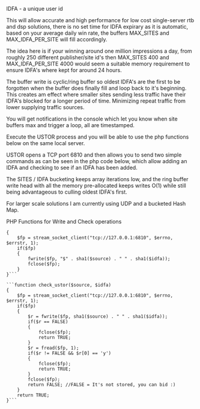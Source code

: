 IDFA - a unique user id

This will allow accurate and high performance for low cost single-server rtb
and dsp solutions, there is no set time for IDFA expirary as it is automatic,
based on your average daily win rate, the buffers MAX_SITES and MAX_IDFA_PER_SITE
will fill accordingly.

The idea here is if your winning around one million impressions a day, from roughly
250 different publisher/site id's then MAX_SITES 400 and MAX_IDFA_PER_SITE 4000
would seem a suitable memory requirement to ensure IDFA's where kept for around
24 hours.

The buffer write is cyclic/ring buffer so oldest IDFA's are the first to be forgotten
when the buffer does finally fill and loop back to it's beginning.
This creates am effect where smaller sites sending less traffic have their IDFA's
blocked for a longer period of time. Minimizing repeat traffic from lower supplying
traffic sources.

You will get notifications in the console which let you know when site buffers max
and trigger a loop, all are timestamped.

Execute the USTOR process and you will be able to use the php functions below
on the same local server.

USTOR opens a TCP port 6810 and then allows you to send two simple commands
as can be seen in the php code below, which allow adding an IDFA and checking
to see if an IDFA has been added.

The SITES / IDFA bucketing keeps array iterations low, and the ring buffer write
head with all the memory pre-allocated keeps writes O(1) while still being
advantageous to culling oldest IDFA's first.

For larger scale solutions I am currently using UDP and a bucketed Hash Map.


PHP Functions for Write and Check operations

```function add_ustor($source, $idfa)
{
    $fp = stream_socket_client("tcp://127.0.0.1:6810", $errno, $errstr, 1);
    if($fp)
    {
        fwrite($fp, "$" . sha1($source) . " " . sha1($idfa));
        fclose($fp);
    }
}```

```function check_ustor($source, $idfa)
{
    $fp = stream_socket_client("tcp://127.0.0.1:6810", $errno, $errstr, 1);
    if($fp)
    {
        $r = fwrite($fp, sha1($source) . " " . sha1($idfa));
        if($r == FALSE)
        {
            fclose($fp);
            return TRUE;
        }
        $r = fread($fp, 1);
        if($r != FALSE && $r[0] == 'y')
        {
            fclose($fp);
            return TRUE;
        }
        fclose($fp);
        return FALSE; //FALSE = It's not stored, you can bid :)
    }
    return TRUE;
}```
